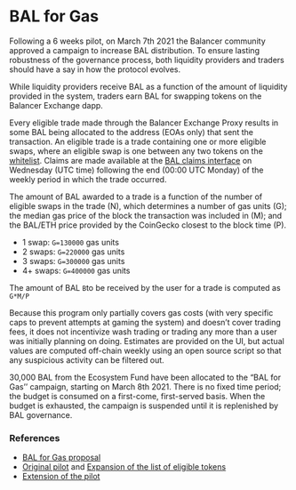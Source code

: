 # BAL for Gas

Following a 6 weeks pilot, on March 7th 2021 the Balancer community approved a campaign to increase BAL distribution. To ensure lasting robustness of the governance process, both liquidity providers and traders should have a say in how the protocol evolves.

While liquidity providers receive BAL as a function of the amount of liquidity provided in the system, traders earn BAL for swapping tokens on the Balancer Exchange dapp. 

Every eligible trade made through the Balancer Exchange Proxy results in some BAL being allocated to the address \(EOAs only\) that sent the transaction. An eligible trade is a trade containing one or more eligible swaps, where an eligible swap is one between any two tokens on the [whitelist](https://github.com/balancer-labs/assets/blob/master/lists/eligible.json). Claims are made available at the [BAL claims interface](https://claim.balancer.finance/) on Wednesday \(UTC time\) following the end \(00:00 UTC Monday\) of the weekly period in which the trade occurred.

The amount of BAL awarded to a trade is a function of the number of eligible swaps in the trade \(N\), which determines a number of gas units \(G\); the median gas price of the block the transaction was included in \(M\); and the BAL/ETH price provided by the CoinGecko closest to the block time \(P\).

* 1 swap: `G=130000` gas units
* 2 swaps: `G=220000` gas units
* 3 swaps: `G=300000` gas units
* 4+ swaps: `G=400000` gas units

The amount of BAL `B`to be received by the user for a trade is computed as `G*M/P` 

Because this program only partially covers gas costs \(with very specific caps to prevent attempts at gaming the system\) and doesn’t cover trading fees, it does not incentivize wash trading or trading any more than a user was initially planning on doing. Estimates are provided on the UI, but actual values are computed off-chain weekly using an open source script so that any suspicious activity can be filtered out.

30,000 BAL from the Ecosystem Fund have been allocated to the “BAL for Gas’’ campaign, starting on March 8th 2021. There is no fixed time period; the budget is consumed on a first-come, first-served basis. When the budget is exhausted, the campaign is suspended until it is replenished by BAL governance.

### References

* [BAL for Gas proposal](https://forum.balancer.finance/t/proposal-bal-for-gas/1437)
* [Original pilot](https://forum.balancer.finance/t/proposal-balancer-exchange-gas-reimbursement/705) and [Expansion of the list of eligible tokens](https://forum.balancer.finance/t/proposal-expand-the-exchange-gas-reimbursement-to-all-whitelisted-tokens/799)
* [Extension of the pilot](https://forum.balancer.finance/t/proposal-extend-the-exchange-gas-reimbursement-program-4-weeks/1121)





